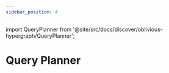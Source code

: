 ```yaml
---
sidebar_position: 4
---
```


import QueryPlanner from '@site/src/docs/discover/oblivious-hypergraph/QueryPlanner';

# Query Planner

<QueryPlanner />
